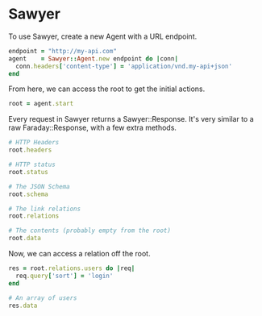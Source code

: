 # Sawyer

To use Sawyer, create a new Agent with a URL endpoint.

```ruby
endpoint = "http://my-api.com"
agent    = Sawyer::Agent.new endpoint do |conn|
  conn.headers['content-type'] = 'application/vnd.my-api+json'
end
```

From here, we can access the root to get the initial actions.

```ruby
root = agent.start
```

Every request in Sawyer returns a Sawyer::Response.  It's very similar
to a raw Faraday::Response, with a few extra methods.

```ruby
# HTTP Headers
root.headers

# HTTP status
root.status

# The JSON Schema
root.schema

# The link relations
root.relations

# The contents (probably empty from the root)
root.data
```

Now, we can access a relation off the root.

```ruby
res = root.relations.users do |req|
  req.query['sort'] = 'login'
end

# An array of users
res.data
```

